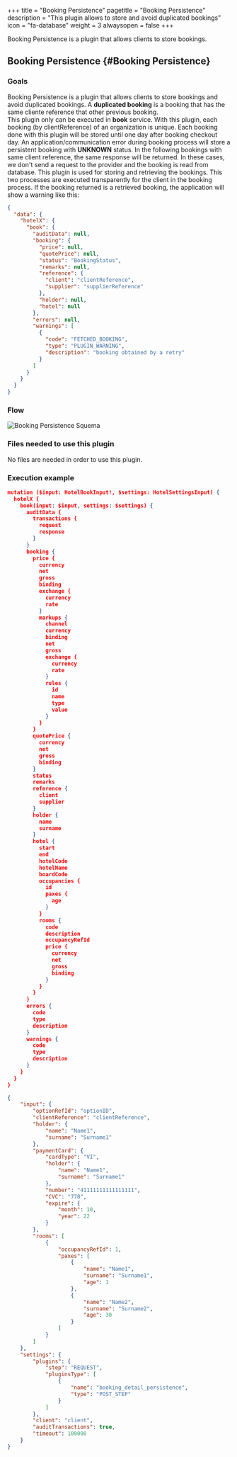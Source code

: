 +++
title = "Booking Persistence"
pagetitle = "Booking Persistence"
description = "This plugin allows to store and avoid duplicated bookings"
icon = "fa-database"
weight = 3
alwaysopen = false
+++

Booking Persistence is a plugin that allows clients to store bookings.


## Booking Persistence {#Booking Persistence} 

### Goals 

Booking Persistence is a plugin that allows clients to store bookings and avoid duplicated bookings. A **duplicated booking** is a booking that has the same cliente reference that other previous booking.  
This plugin only can be executed in **book** service. 
With this plugin, each booking (by clientReference) of an organization is unique. 
Each booking done with this plugin will be stored until one day after booking checkout day. 
An application/communication error during booking process will store a persistent booking with **UNKNOWN** status.
In the following bookings with same client reference, the same response will be returned. In these cases, we don't send a request to the provider and the booking is read from database.
This plugin is used for storing and retrieving the bookings. This two processes are executed transparently for the client in the booking process. 
If the booking returned is a retrieved booking, the application will show a warning like this:

```json
{
  "data": {
    "hotelX": {
      "book": {
        "auditData": null,
        "booking": {
          "price": null,
          "quotePrice": null,
          "status": "BookingStatus",
          "remarks": null,
          "reference": {
            "client": "clientReference",
            "supplier": "supplierReference"
          },
          "holder": null,
          "hotel": null
        },
        "errors": null,
        "warnings": [
          {
            "code": "FETCHED_BOOKING",
            "type": "PLUGIN_WARNING",
            "description": "booking obtained by a retry"
          }
        ]
      }
    }
  }
}
```


### Flow
![Booking Persistence Squema](https://docs.travelgatex.com/hotel-x/plugins/images/BookingPersistence.png)

### Files needed to use this plugin

No files are needed in order to use this plugin.


### Execution example

```json
mutation ($input: HotelBookInput!, $settings: HotelSettingsInput) {
  hotelX {
    book(input: $input, settings: $settings) {
      auditData {
        transactions {
          request
          response
        }
      }
      booking {
        price {
          currency
          net
          gross
          binding
          exchange {
            currency
            rate
          }
          markups {
            channel
            currency
            binding
            net
            gross
            exchange {
              currency
              rate
            }
            rules {
              id
              name
              type
              value
            }
          }
        }
        quotePrice {
          currency
          net
          gross
          binding
        }
        status
        remarks
        reference {
          client
          supplier
        }
        holder {
          name
          surname
        }
        hotel {
          start
          end
          hotelCode
          hotelName
          boardCode
          occupancies {
            id
            paxes {
              age
            }
          }
          rooms {
            code
            description
            occupancyRefId
            price {
              currency
              net
              gross
              binding
            }
          }
        }
      }
      errors {
        code
        type
        description
      }
      warnings {
        code
        type
        description
      }
    }
  }
}

```

```json
{
	"input": {
		"optionRefId": "optionID",
		"clientReference": "clientReference",
		"holder": {
			"name": "Name1",
			"surname": "Surname1"
		},
		"paymentCard": {
			"cardType": "VI",
			"holder": {
				"name": "Name1",
				"surname": "Surname1"
			},
			"number": "41111111111111111",
			"CVC": "778",
			"expire": {
				"month": 10,
				"year": 22
			}
		},
		"rooms": [
			{
				"occupancyRefId": 1,
				"paxes": [
					{
						"name": "Name1",
						"surname": "Surname1",
						"age": 1
					},
					{
						"name": "Name2",
						"surname": "Surname2",
						"age": 30
					}
				]
			}
		]
	},
	"settings": {
		"plugins": {
			"step": "REQUEST",
			"pluginsType": [
				{
					"name": "booking_detail_persistence",
					"type": "POST_STEP"
				}
			]
		},
		"client": "client",
		"auditTransactions": true,
		"timeout": 100000
	}
}
```
